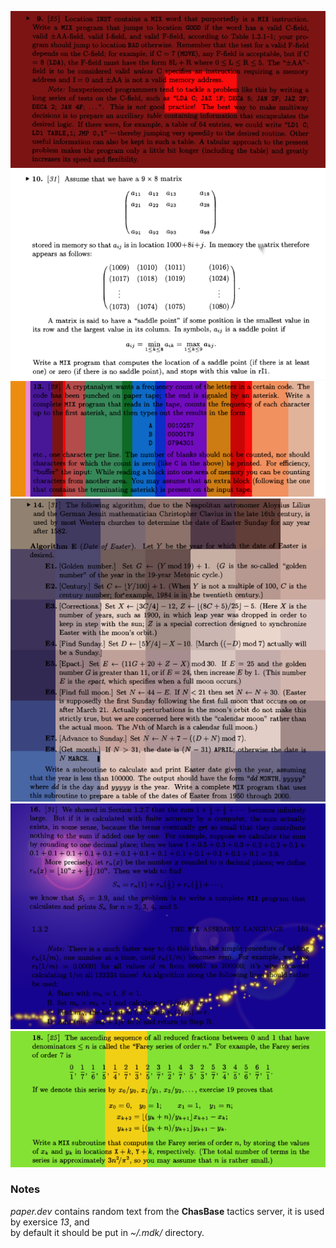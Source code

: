 ![E9](../img/132E9.png)
![E10](../img/132E10.png)
![E13](../img/132E13.png)
![E14](../img/132E14.png)
![E16](../img/132E16.png)
![E18](../img/132E18.png)
### Notes
*paper.dev* contains random text from the **ChasBase** tactics server, it is used by exersice *13*, and  
by default it should be put in *~/.mdk/* directory.
